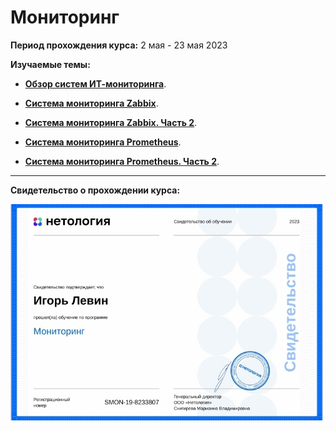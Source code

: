 # Мониторинг 

**Период прохождения курса:** 2 мая - 23 мая  2023

**Изучаемые темы:**

- [**Обзор систем ИТ-мониторинга**](https://github.com/elekpow/netology/blob/main/monitoring/hw-01/README.md).

- [**Система мониторинга Zabbix**](https://github.com/elekpow/netology/blob/main/monitoring/hw-02/README.md).

- [**Система мониторинга Zabbix. Часть 2**](https://github.com/elekpow/netology/blob/main/monitoring/hw-03/README.md).

- [**Система мониторинга Prometheus**](https://github.com/elekpow/netology/blob/main/monitoring/hw-04/README.md).

- [**Система мониторинга Prometheus. Часть 2**](https://github.com/elekpow/netology/blob/main/monitoring/hw-05/README.md).







---

**Свидетельство о прохождении курса:**

<img src="https://github.com/elekpow/netology/blob/main/monitoring/images/cert.jpg" alt="cert.jpg" border="0" width="500">
